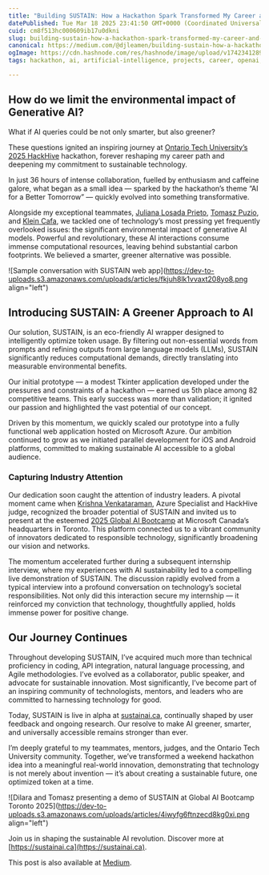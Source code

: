 ```yaml
---
title: "Building SUSTAIN: How a Hackathon Spark Transformed My Career and Commitment to Sustainable AI"
datePublished: Tue Mar 18 2025 23:41:50 GMT+0000 (Coordinated Universal Time)
cuid: cm8f513hc000609ib17u0dkni
slug: building-sustain-how-a-hackathon-spark-transformed-my-career-and-commitment-to-sustainable-ai
canonical: https://medium.com/@djleamen/building-sustain-how-a-hackathon-spark-transformed-my-career-and-commitment-to-sustainable-ai-f4c019890a89
ogImage: https://cdn.hashnode.com/res/hashnode/image/upload/v1742341289615/f7ceb068-8e52-42ae-88b3-8542f07260b8.webp
tags: hackathon, ai, artificial-intelligence, projects, career, openai, sustainability, llm, chatgpt

---
```


## How do we limit the environmental impact of Generative AI?

What if AI queries could be not only smarter, but also greener?

These questions ignited an inspiring journey at [Ontario Tech University’s 2025 HackHive](https://hackhive-otu.devpost.com/) hackathon, forever reshaping my career path and deepening my commitment to sustainable technology.

In just 36 hours of intense collaboration, fuelled by enthusiasm and caffeine galore, what began as a small idea — sparked by the hackathon’s theme “AI for a Better Tomorrow” — quickly evolved into something transformative.

Alongside my exceptional teammates, [Juliana Losada Prieto](https://www.linkedin.com/in/juliana-losada-prieto/), [Tomasz Puzio](https://www.linkedin.com/in/tomasz-puzio/), and [Klein Cafa](https://www.linkedin.com/in/cafakleinn/), we tackled one of technology’s most pressing yet frequently overlooked issues: the significant environmental impact of generative AI models. Powerful and revolutionary, these AI interactions consume immense computational resources, leaving behind substantial carbon footprints. We believed a smarter, greener alternative was possible.

![Sample conversation with SUSTAIN web app](https://dev-to-uploads.s3.amazonaws.com/uploads/articles/fkjuh8lk1vvaxt208yo8.png align="left")

## Introducing SUSTAIN: A Greener Approach to AI

Our solution, SUSTAIN, is an eco-friendly AI wrapper designed to intelligently optimize token usage. By filtering out non-essential words from prompts and refining outputs from large language models (LLMs), SUSTAIN significantly reduces computational demands, directly translating into measurable environmental benefits.

Our initial prototype — a modest Tkinter application developed under the pressures and constraints of a hackathon — earned us 5th place among 82 competitive teams. This early success was more than validation; it ignited our passion and highlighted the vast potential of our concept.

Driven by this momentum, we quickly scaled our prototype into a fully functional web application hosted on Microsoft Azure. Our ambition continued to grow as we initiated parallel development for iOS and Android platforms, committed to making sustainable AI accessible to a global audience.

### Capturing Industry Attention

Our dedication soon caught the attention of industry leaders. A pivotal moment came when [Krishna Venkataraman](https://www.linkedin.com/in/krishnavenk/), Azure Specialist and HackHive judge, recognized the broader potential of SUSTAIN and invited us to present at the esteemed [2025 Global AI Bootcamp](https://developer.microsoft.com/en-us/reactor/events/24488/) at Microsoft Canada’s headquarters in Toronto. This platform connected us to a vibrant community of innovators dedicated to responsible technology, significantly broadening our vision and networks.

The momentum accelerated further during a subsequent internship interview, where my experiences with AI sustainability led to a compelling live demonstration of SUSTAIN. The discussion rapidly evolved from a typical interview into a profound conversation on technology’s societal responsibilities. Not only did this interaction secure my internship — it reinforced my conviction that technology, thoughtfully applied, holds immense power for positive change.

## Our Journey Continues

Throughout developing SUSTAIN, I’ve acquired much more than technical proficiency in coding, API integration, natural language processing, and Agile methodologies. I’ve evolved as a collaborator, public speaker, and advocate for sustainable innovation. Most significantly, I’ve become part of an inspiring community of technologists, mentors, and leaders who are committed to harnessing technology for good.

Today, SUSTAIN is live in alpha at [sustainai.ca](http://sustainai.ca), continually shaped by user feedback and ongoing research. Our resolve to make AI greener, smarter, and universally accessible remains stronger than ever.

I’m deeply grateful to my teammates, mentors, judges, and the Ontario Tech University community. Together, we’ve transformed a weekend hackathon idea into a meaningful real-world innovation, demonstrating that technology is not merely about invention — it’s about creating a sustainable future, one optimized token at a time.

![Dilara and Tomasz presenting a demo of SUSTAIN at Global AI Bootcamp Toronto 2025](https://dev-to-uploads.s3.amazonaws.com/uploads/articles/4iwyfg6ftnzecd8kg0xi.png align="left")

Join us in shaping the sustainable AI revolution. Discover more at [https://sustainai.ca](https://sustainai.ca).

This post is also available at [Medium](https://medium.com/@djleamen/building-sustain-how-a-hackathon-spark-transformed-my-career-and-commitment-to-sustainable-ai-f4c019890a89).